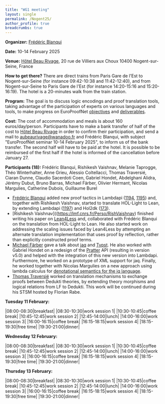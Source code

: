 ```yaml
---
title: "WG1 meeting"
layout: single
permalink: /Nogent25/
author_profile: true
breadcrumbs: true
---
```


<!--img src="/_pages/WG1/Nogent24/IMG_20230927_130736.jpg"/-->

**Organizer:** [Frédéric Blanqui](https://blanqui.gitlabpages.inria.fr/)

**Date:** 10-14 February 2025

**Venue:** <a href="https://www.hotel-beaurivage-nogentsurseine.com/">Hôtel Beau Rivage</a>, 20 rue de Villiers aux Choux 10400 Nogent-sur-Seine, France

**How to get there?** There are direct trains from Paris Gare de l'Est to Nogent-sur-Seine (for instance 09:42-10:38 and 11:42-12:40), and from Nogent-sur-Seine to Paris Gare de l'Est (for instance 14:20-15:16 and 15:20-16:19). The hotel is a 20-minutes walk from the train station.

**Program:** The goal is to discuss logic encodings and proof translation tools, taking advantage of the participation of experts on various languages and tools, to make progress on EuroProofNet [objectives](../objectives) and [deliverables](../deliverables).

**Cost:** The cost of accommodation and meals is about 160 euros/day/person. Participants have to make a bank transfer of half of the cost to <a href="https://www.hotel-beaurivage-nogentsurseine.com/">Hôtel Beau Rivage</a> in order to confirm their participation, and send a mail to aubeaurivage@wanadoo.fr and Frédéric Blanqui, with subject "EuroProofNet seminar 10-14 February 2025", to inform us of the bank transfer. The second half will have to be paid at the hotel. It is possible to be reimbursed of the first half if the hotel is informed of the cancellation before January 27.

**Participants (18):** Frédéric Blanqui, Rishikesh Vaishnav, Melanie Taprogge, Théo Winterhalter, Anne Grieu, Alessio Coltellacci, Thomas Traversié, Ciaran Dunne, Claudio Sacerdoti Coen, Gabriel Hondet, Abdelghani Alidra, Jérémy Dubut, Bruno Barras, Michael Färber, Olivier Hermant, Nicolas Margulies, Catherine Dubois, Guillaume Burel

- [Frédéric Blanqui](https://blanqui.gitlabpages.inria.fr/) added new proof tactics in Lambdapi ([1194](https://github.com/Deducteam/lambdapi/pull/1194), [1195](https://github.com/Deducteam/lambdapi/pull/1195)) and, together with Rishikesh Vaishnav, started to translate HOL-Light to Lean, by extending Lambdapi ([1197](https://github.com/Deducteam/lambdapi/pull/1197)) and Hol2dk ([173](https://github.com/Deducteam/hol2dk/pull/173)).
- [Rishikesh Vaishnav]((https://lmf.cnrs.fr/Perso/RishVaishnav) finished writing his paper on [Lean4Less](https://github.com/rish987/Lean4Less) and, collaborated with Frédéric Blanqui on the translation from HOL-Light to Lean. He also started work on addressing the scaling issues faced by Lean4Less by attempting an alternate translation implementation that uses proof by reflection, rather than explicitly constructed proof terms.
- [Michael Färber](https://gedenkt.at/) gave a talk about [jaq](https://github.com/01mf02/jaq) and [Typst](https://typst.app/). He also worked with Gabriel Hondet on a redesign of the [Pratter](https://forge.tedomum.net/koizel/pratter) API (resulting in version v5.0) and helped with the integration of this new version into Lambdapi. Furthermore, he worked on a prototype of XML support for jaq. Finally, he worked together with Nicolas Margulies on a new approach using lambda calculus for [denotational semantics for the jq language](https://github.com/01mf02/jq-lang-spec).
- [Thomas Traversié](https://thomastraversie.github.io/) worked on translation mechanisms to exchange proofs between Dedukti theories, by extending theory morphisms and logical relations from LF to Dedukti. This work will be continued during his STSM hosted by Florian Rabe.

**Tuesday 11 February:**

|08:00-08:30|breakfast|
|08:30-10:30|work session 1|
|10:30-10:45|coffee break|
|10:45-12:45|work session 2|
|12:45-14:00|lunch|
|14:00-16:00|work session 3|
|16:00-16:15|coffee break|
|16:15-18:15|work session 4|
|18:15-19:30|free time|
|19:30-21:00|dinner|

**Wednesday 12 February:**

|08:00-08:30|breakfast|
|08:30-10:30|work session 1|
|10:30-10:45|coffee break|
|10:45-12:45|work session 2|
|12:45-14:00|lunch|
|14:00-16:00|work session 3|
|16:00-16:15|coffee break|
|16:15-18:15|work session 4|
|18:15-19:30|free time|
|19:30-21:00|dinner|

**Thursday 13 February:**

|08:00-08:30|breakfast|
|08:30-10:30|work session 1|
|10:30-10:45|coffee break|
|10:45-12:45|work session 2|
|12:45-14:00|lunch|
|14:00-16:00|work session 3|
|16:00-16:15|coffee break|
|16:15-18:15|work session 4|
|18:15-19:30|free time|
|19:30-21:00|dinner|


<!--img src="/_pages/WG1/Sep2023/IMG_20230927_151848.jpg"/>
<img src="/_pages/WG1/Sep2023/IMG_20230927_151732.jpg"/>
<img src="/_pages/WG1/Sep2023/IMG_20230927_132755.jpg"/-->

